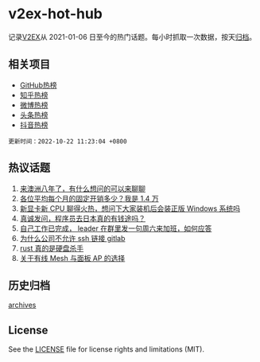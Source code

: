 # v2ex-hot-hub

 记录[V2EX](https://www.v2ex.com/)从 2021-01-06 日至今的热门话题。每小时抓取一次数据，按天[归档](archives)。
 
 ## 相关项目

- [GitHub热榜](https://github.com/lonnyzhang423/github-hot-hub)
- [知乎热榜](https://github.com/lonnyzhang423/zhihu-hot-hub)
- [微博热榜](https://github.com/lonnyzhang423/weibo-hot-hub)
- [头条热榜](https://github.com/lonnyzhang423/toutiao-hot-hub)
- [抖音热榜](https://github.com/lonnyzhang423/douyin-hot-hub)


 `更新时间：2022-10-22 11:23:04 +0800`

## 热议话题

1. [来澳洲八年了，有什么想问的可以来聊聊](https://www.v2ex.com/t/888670)
1. [各位平均每个月的固定开销多少？我是 1.4 万](https://www.v2ex.com/t/888731)
1. [新显卡新 CPU 聊得火热，想问下大家装机后会装正版 Windows 系统吗](https://www.v2ex.com/t/888682)
1. [真诚发问，程序员去日本真的有钱途吗？](https://www.v2ex.com/t/888715)
1. [自己工作已完成， leader 在群里发一句周六来加班，如何应答](https://www.v2ex.com/t/888719)
1. [为什么公司不允许 ssh 链接 gitlab](https://www.v2ex.com/t/888699)
1. [rust 真的是硬盘杀手](https://www.v2ex.com/t/888714)
1. [关于有线 Mesh 与面板 AP 的选择](https://www.v2ex.com/t/888710)

## 历史归档

[archives](archives)

## License

See the [LICENSE](LICENSE) file for license rights and limitations (MIT).
